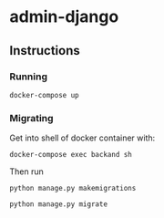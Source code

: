 # admin-django

## Instructions

### Running

`docker-compose up`

### Migrating

Get into shell of docker container with:

`docker-compose exec backand sh`

Then run

`python manage.py makemigrations`

`python manage.py migrate`
